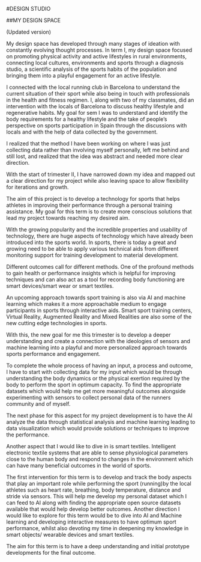 #DESIGN STUDIO

##MY DESIGN SPACE

(Updated version) 

My design space has developed through many stages of ideation with constantly evolving thought processes. In term I, my design space focused on promoting physical activity and active lifestyles in rural environments, connecting local cultures, environments and sports through a diagnosis studio, a scientific analysis of the sports habits of the population and bringing them into a playful engagement for an active lifestyle.

I connected with the local running club in Barcelona to understand the current situation of their sport while also being in touch with professionals in the health and fitness regimen. I, along with two of my classmates, did an intervention with the locals of Barcelona to discuss healthy lifestyle and regenerative habits. My goal for sem I was to understand and identify the body requirements for a healthy lifestyle and the take of people’s perspective on sports participation in Spain through the discussions with locals and with the help of data collected by the government.

I realized that the method I have been working on where I was just collecting data rather than involving myself personally, left me behind and still lost, and realized that the idea was abstract and needed more clear direction.

[](../images/Term2/Updated%20design%20space.jpg)


With the start of trimester II, I have narrowed down my idea and mapped out a clear direction for my project while also leaving space to allow flexibility for iterations and growth.

The aim of this project is to develop a technology for sports that helps athletes in improving their performance through a personal training assistance. My goal for this term is to create more conscious solutions that lead my project towards reaching my desired aim. 

With the growing popularity and the incredible properties and usability of technology, there are huge aspects of technology which have already been introduced into the sports world. In sports, there is today a great and growing need to be able to apply various technical aids from different monitoring support for training development to material development.

Different outcomes call for different methods. One of the profound methods to gain health or performance insights which is helpful for improving techniques and can also act as a tool for recording body functioning are smart devices/smart wear or smart textiles.

An upcoming approach towards sport training is also via AI and machine learning which makes it a more approachable medium to engage participants in sports through interactive aids. Smart sport training centers, Virtual Reality, Augmented Reality and Mixed Realities are also some of the new cutting edge technologies in sports.

With this, the new goal for me this trimester is to develop a deeper understanding and create a connection with the ideologies of sensors and machine learning into a playful and more personalized approach towards sports performance and engagement.

To complete the whole process of having an input, a process and outcome, I have to start with collecting data for my input which would be through understanding the body dynamics or the physical exertion required by the body to perform the sport in optimum capacity. To find the appropriate datasets which would help me get more meaningful outcomes alongside experimenting with sensors to collect personal data of the runners community and of myself.

The next phase for this aspect for my project development is to have the AI analyze the data through statistical analysis and machine learning leading to data visualization which would provide solutions or techniques to improve the performance.

Another aspect that I would like to dive in is smart textiles. Intelligent electronic textile systems that are able to sense physiological parameters close to the human body and respond to changes in the environment which can have many beneficial outcomes in the world of sports.

The first intervention for this term is to develop and track the body aspects that play an important role while performing the sport (running)by the local athletes such as heart rate, breathing, body temperature, distance and stride via sensors. This will help me develop my personal dataset which I can feed to AI along with finding the appropriate open source datasets available that would help develop better outcomes.
Another direction I would like to explore for this term would be to dive into AI and Machine learning and developing interactive measures to have optimum sport performance, whilst also devoting my time in deepening my knowledge in smart objects/ wearable devices and smart textiles.

The aim for this term is to have a deep understanding and initial prototype developments for the final outcome.
